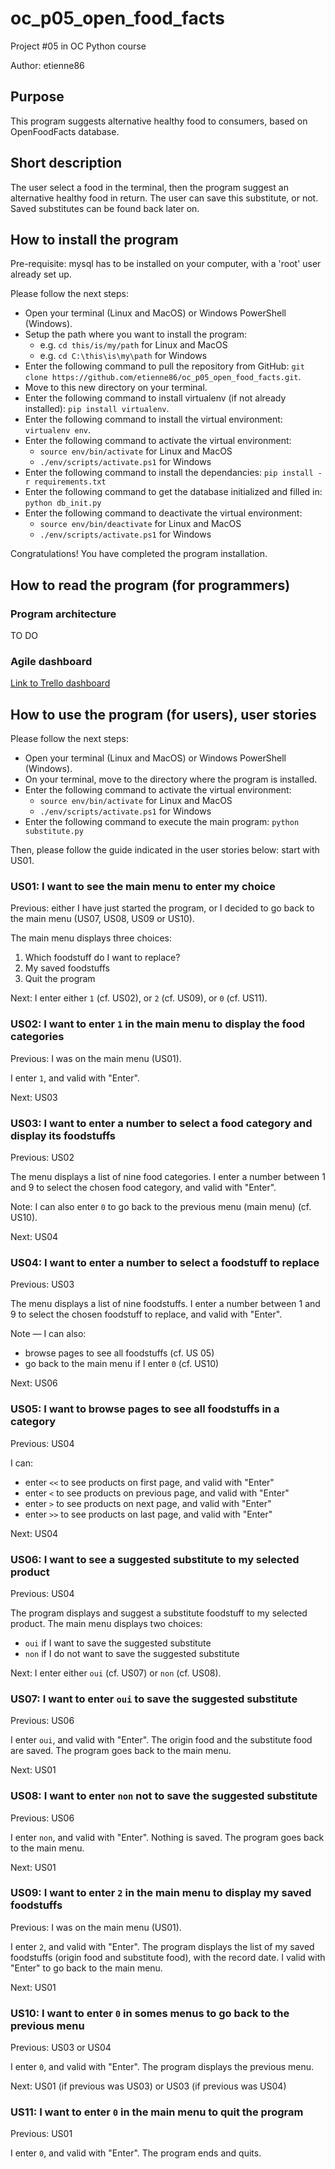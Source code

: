 # oc\_p05\_open\_food\_facts

Project #05 in OC Python course

Author: etienne86

## Purpose

This program suggests alternative healthy food to consumers, based on OpenFoodFacts database.

## Short description

The user select a food in the terminal, then the program suggest an alternative healthy food in return. The user can save this substitute, or not. Saved substitutes can be found back later on.

## How to install the program

Pre-requisite: mysql has to be installed on your computer, with a 'root' user already set up.

Please follow the next steps:
* Open your terminal (Linux and MacOS) or Windows PowerShell (Windows).
* Setup the path where you want to install the program:
    * e.g. `cd this/is/my/path` for Linux and MacOS
    * e.g. `cd C:\this\is\my\path` for Windows
* Enter the following command to pull the repository from GitHub: `git clone https://github.com/etienne86/oc_p05_open_food_facts.git`.
* Move to this new directory on your terminal.
* Enter the following command to install virtualenv (if not already installed): `pip install virtualenv`.
* Enter the following command to install the virtual environment: `virtualenv env`.
* Enter the following command to activate the virtual environment:
    * `source env/bin/activate` for Linux and MacOS
    * `./env/scripts/activate.ps1` for Windows
* Enter the following command to install the dependancies: `pip install -r requirements.txt`
* Enter the following command to get the database initialized and filled in: `python db_init.py`
* Enter the following command to deactivate the virtual environment:
    * `source env/bin/deactivate` for Linux and MacOS
    * `./env/scripts/activate.ps1` for Windows
    
Congratulations! You have completed the program installation.

## How to read the program (for programmers)

### Program architecture

TO DO

### Agile dashboard

[Link to Trello dashboard](https://trello.com/b/Q6r47F1d/e-barbier-oc-da-py-open-food-facts)

## How to use the program (for users), user stories

Please follow the next steps:
* Open your terminal (Linux and MacOS) or Windows PowerShell (Windows).
* On your terminal, move to the directory where the program is installed.
* Enter the following command to activate the virtual environment:
    * `source env/bin/activate` for Linux and MacOS
    * `./env/scripts/activate.ps1` for Windows
* Enter the following command to execute the main program: `python substitute.py`

Then, please follow the guide indicated in the user stories below: start with US01.

### US01: I want to see the main menu to enter my choice

Previous: either I have just started the program, or I decided to go back to the main menu (US07, US08, US09 or US10).

The main menu displays three choices:
1. Which foodstuff do I want to replace?
2. My saved foodstuffs
0. Quit the program

Next: I enter either `1` (cf. US02), or `2` (cf. US09), or `0` (cf. US11).

### US02: I want to enter `1` in the main menu to display the food categories

Previous: I was on the main menu (US01).

I enter `1`, and valid with "Enter".

Next: US03

### US03: I want to enter a number to select a food category and display its foodstuffs

Previous: US02

The menu displays a list of nine food categories. I enter a number between 1 and 9 to select the chosen food category, and valid with "Enter".

Note: I can also enter `0` to go back to the previous menu (main menu) (cf. US10).

Next: US04

### US04: I want to enter a number to select a foodstuff to replace

Previous: US03

The menu displays a list of nine foodstuffs. I enter a number between 1 and 9 to select the chosen foodstuff to replace, and valid with "Enter".

Note — I can also:
* browse pages to see all foodstuffs (cf. US 05)
* go back to the main menu if I enter `0` (cf. US10)

Next: US06

### US05: I want to browse pages to see all foodstuffs in a category

Previous: US04

I can:
* enter `<<` to see products on first page, and valid with "Enter"
* enter `<` to see products on previous page, and valid with "Enter"
* enter `>` to see products on next page, and valid with "Enter"
* enter `>>` to see products on last page, and valid with "Enter"

Next: US04

### US06: I want to see a suggested substitute to my selected product

Previous: US04

The program displays and suggest a substitute foodstuff to my selected product. The main menu displays two choices:
* `oui` if I want to save the suggested substitute
* `non` if I do not want to save the suggested substitute

Next: I enter either `oui` (cf. US07) or `non` (cf. US08).

### US07: I want to enter `oui` to save the suggested substitute

Previous: US06

I enter `oui`, and valid with "Enter". The origin food and the substitute food are saved. The program goes back to the main menu.

Next: US01

### US08: I want to enter `non` not to save the suggested substitute

Previous: US06

I enter `non`, and valid with "Enter". Nothing is saved. The program goes back to the main menu.

Next: US01

### US09: I want to enter `2` in the main menu to display my saved foodstuffs

Previous: I was on the main menu (US01).

I enter `2`, and valid with "Enter". The program displays the list of my saved foodstuffs (origin food and substitute food), with the record date. I valid with "Enter" to go back to the main menu.

Next: US01

### US10: I want to enter `0` in somes menus to go back to the previous menu

Previous: US03 or US04

I enter `0`, and valid with "Enter". The program displays the previous menu.

Next: US01 (if previous was US03) or US03 (if previous was US04)

### US11: I want to enter `0` in the main menu to quit the program

Previous: US01

I enter `0`, and valid with "Enter".
The program ends and quits.
